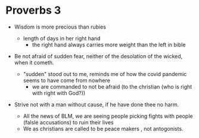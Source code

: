 # Proverbs 3

- Wisdom is more precious than rubies
  - length of days in her right hand 
    - the right hand always carries more weight than the left in bible 

- Be not afraid of sudden fear, neither of the desolation of the wicked, when it cometh.
  - "sudden" stood out to me, reminds me of how the covid pandemic seems to have come from nowhere
    - we are commanded to not be afraid (to the christian (who is right with right with God?)) 
    
-  Strive not with a man without cause, if he have done thee no harm.
   - All the news of BLM, we are seeing people  picking fights with people (falsle accusations) to ruin their lives
   - We as christians are called to be peace makers , not antogonists.
   

